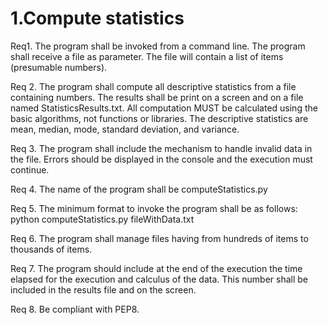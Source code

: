 # 1.Compute statistics

Req1. The program shall be invoked from a command line. The program shall receive a file as parameter. 
The file will contain a list of items (presumable numbers).

Req 2. The program shall compute all descriptive statistics from a file containing numbers. The results shall be print on a screen and on a file named StatisticsResults.txt. 
All computation MUST be calculated using the basic algorithms, not functions or libraries.
The descriptive statistics are mean, median, mode, standard deviation, and variance.

Req 3. The program shall include the mechanism to handle invalid data in the file.
Errors should be displayed in the console and the execution must continue.

Req 4. The name of the program shall be computeStatistics.py

Req 5. The minimum format to invoke the program shall be as follows:
python computeStatistics.py fileWithData.txt

Req 6. The program shall manage files having from hundreds of items to thousands of items.

Req 7. The program should include at the end of the execution the time elapsed for
the execution and calculus of the data. This number shall be included in the results file and on the screen.

Req 8. Be compliant with PEP8.